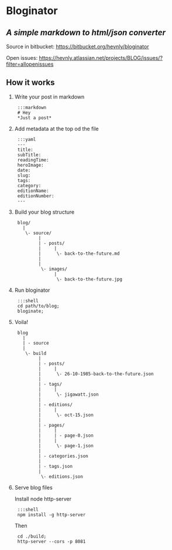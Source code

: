 # Bloginator
*A simple markdown to html/json converter*
-----

Source in bitbucket:
<https://bitbucket.org/hevnly/bloginator>

Open issues:
<https://hevnly.atlassian.net/projects/BLOG/issues/?filter=allopenissues>

## How it works

1. Write your post in markdown

        :::markdown
        # Hey
        *Just a post*

2. Add metadata at the top od the file

        :::yaml
        ---
        title:
        subTitle:
        readingTime:
        heroImage:
        date:
        slug:
        tags:
        category:
        editionName:
        editionNumber:
        ---

3. Build your blog structure

        blog/
          |
           \- source/
                |
                | - posts/
                |     |
                |      \- back-to-the-future.md
                |
                |
                 \- images/
                      |
                       \- back-to-the-future.jpg

4. Run bloginator

        :::shell
        cd path/to/blog;
        bloginate;

5. Voila!

        blog
          |
          | - source
          |
           \- build
                |
                | - posts/
                |     |
                |      \- 26-10-1985-back-to-the-future.json
                |
                | - tags/
                |     |
                |      \- jigawatt.json
                |
                | - editions/
                |     |
                |      \- oct-15.json
                |
                | - pages/
                |     |
                |     | - page-0.json
                |     |
                |      \- page-1.json
                |
                | - categories.json
                |
                | - tags.json
                |
                 \- editions.json

6. Serve blog files

    Install node http-server

        :::shell
        npm install -g http-server
    

    Then

        cd ./build;
        http-server --cors -p 8081